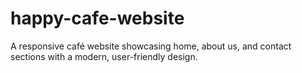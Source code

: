 # happy-cafe-website
A responsive café website showcasing home, about us, and contact sections with a modern, user-friendly design.
